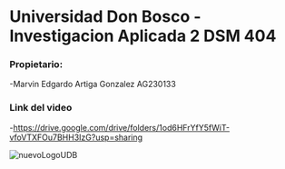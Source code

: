 # Universidad Don Bosco - Investigacion Aplicada 2 DSM 404 

 ### Propietario:

 -Marvin Edgardo Artiga Gonzalez AG230133

 ### Link del video 
 -https://drive.google.com/drive/folders/1od6HFrYfY5fWiT-vfoVTXFOu7BHH3IzG?usp=sharing



![nuevoLogoUDB](https://github.com/user-attachments/assets/5e9d7527-1fe7-4fc8-b784-ff3d28306059)
